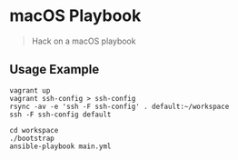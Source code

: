 # macOS Playbook

> Hack on a macOS playbook

## Usage Example

```
vagrant up
vagrant ssh-config > ssh-config
rsync -av -e 'ssh -F ssh-config' . default:~/workspace
ssh -F ssh-config default
```

```
cd workspace
./bootstrap
ansible-playbook main.yml
```